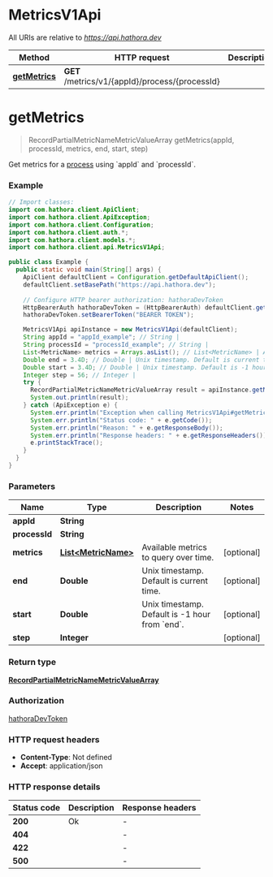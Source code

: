 # MetricsV1Api

All URIs are relative to *https://api.hathora.dev*

| Method | HTTP request | Description |
|------------- | ------------- | -------------|
| [**getMetrics**](MetricsV1Api.md#getMetrics) | **GET** /metrics/v1/{appId}/process/{processId} |  |


<a name="getMetrics"></a>
# **getMetrics**
> RecordPartialMetricNameMetricValueArray getMetrics(appId, processId, metrics, end, start, step)



Get metrics for a [process](https://hathora.dev/docs/concepts/hathora-entities#process) using &#x60;appId&#x60; and &#x60;processId&#x60;.

### Example
```java
// Import classes:
import com.hathora.client.ApiClient;
import com.hathora.client.ApiException;
import com.hathora.client.Configuration;
import com.hathora.client.auth.*;
import com.hathora.client.models.*;
import com.hathora.client.api.MetricsV1Api;

public class Example {
  public static void main(String[] args) {
    ApiClient defaultClient = Configuration.getDefaultApiClient();
    defaultClient.setBasePath("https://api.hathora.dev");
    
    // Configure HTTP bearer authorization: hathoraDevToken
    HttpBearerAuth hathoraDevToken = (HttpBearerAuth) defaultClient.getAuthentication("hathoraDevToken");
    hathoraDevToken.setBearerToken("BEARER TOKEN");

    MetricsV1Api apiInstance = new MetricsV1Api(defaultClient);
    String appId = "appId_example"; // String | 
    String processId = "processId_example"; // String | 
    List<MetricName> metrics = Arrays.asList(); // List<MetricName> | Available metrics to query over time.
    Double end = 3.4D; // Double | Unix timestamp. Default is current time.
    Double start = 3.4D; // Double | Unix timestamp. Default is -1 hour from `end`.
    Integer step = 56; // Integer | 
    try {
      RecordPartialMetricNameMetricValueArray result = apiInstance.getMetrics(appId, processId, metrics, end, start, step);
      System.out.println(result);
    } catch (ApiException e) {
      System.err.println("Exception when calling MetricsV1Api#getMetrics");
      System.err.println("Status code: " + e.getCode());
      System.err.println("Reason: " + e.getResponseBody());
      System.err.println("Response headers: " + e.getResponseHeaders());
      e.printStackTrace();
    }
  }
}
```

### Parameters

| Name | Type | Description  | Notes |
|------------- | ------------- | ------------- | -------------|
| **appId** | **String**|  | |
| **processId** | **String**|  | |
| **metrics** | [**List&lt;MetricName&gt;**](MetricName.md)| Available metrics to query over time. | [optional] |
| **end** | **Double**| Unix timestamp. Default is current time. | [optional] |
| **start** | **Double**| Unix timestamp. Default is -1 hour from &#x60;end&#x60;. | [optional] |
| **step** | **Integer**|  | [optional] |

### Return type

[**RecordPartialMetricNameMetricValueArray**](RecordPartialMetricNameMetricValueArray.md)

### Authorization

[hathoraDevToken](../README.md#hathoraDevToken)

### HTTP request headers

 - **Content-Type**: Not defined
 - **Accept**: application/json

### HTTP response details
| Status code | Description | Response headers |
|-------------|-------------|------------------|
| **200** | Ok |  -  |
| **404** |  |  -  |
| **422** |  |  -  |
| **500** |  |  -  |

